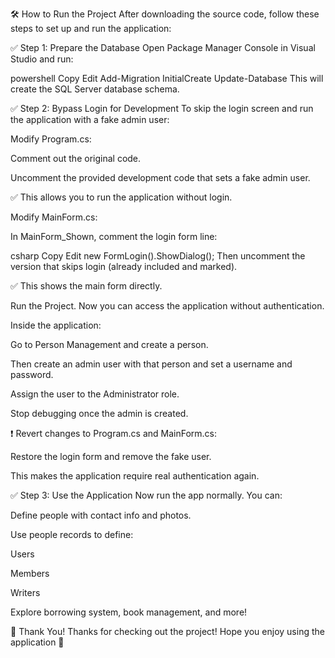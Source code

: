 🛠 How to Run the Project
After downloading the source code, follow these steps to set up and run the application:

✅ Step 1: Prepare the Database
Open Package Manager Console in Visual Studio and run:

powershell
Copy
Edit
Add-Migration InitialCreate
Update-Database
This will create the SQL Server database schema.

✅ Step 2: Bypass Login for Development
To skip the login screen and run the application with a fake admin user:

Modify Program.cs:

Comment out the original code.

Uncomment the provided development code that sets a fake admin user.

✅ This allows you to run the application without login.

Modify MainForm.cs:

In MainForm_Shown, comment the login form line:

csharp
Copy
Edit
new FormLogin().ShowDialog();
Then uncomment the version that skips login (already included and marked).

✅ This shows the main form directly.

Run the Project.
Now you can access the application without authentication.

Inside the application:

Go to Person Management and create a person.

Then create an admin user with that person and set a username and password.

Assign the user to the Administrator role.

Stop debugging once the admin is created.

❗ Revert changes to Program.cs and MainForm.cs:

Restore the login form and remove the fake user.

This makes the application require real authentication again.

✅ Step 3: Use the Application
Now run the app normally. You can:

Define people with contact info and photos.

Use people records to define:

Users

Members

Writers

Explore borrowing system, book management, and more!

🙏 Thank You!
Thanks for checking out the project!
Hope you enjoy using the application 🙌
